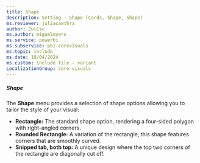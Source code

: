 ```yaml
---
title: Shape
description: Setting - Shape (Cards, Shape, Shape)
ms.reviewer: juliacawthra
author: JulCsc
ms.author: miguelmyers
ms.service: powerbi
ms.subservice: pbi-corevisuals
ms.topic: include
ms.date: 10/04/2024
ms.custom: include file - variant
LocalizationGroup: core-visuals
---
```

##### Shape

The **Shape** menu provides a selection of shape options allowing you to tailor the style of your visual:
- **Rectangle:** The standard shape option, rendering a four-sided polygon with right-angled corners.
- **Rounded Rectangle:** A variation of the rectangle, this shape features corners that are smoothly curved.
- **Snipped tab, both top:** A unique design where the top two corners of the rectangle are diagonally cut off.
